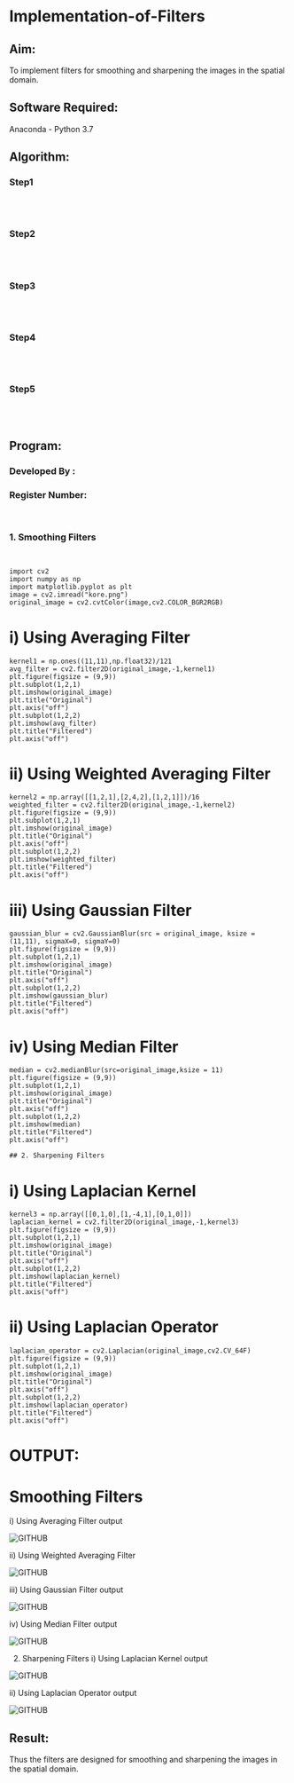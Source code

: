 # Implementation-of-Filters
## Aim:
To implement filters for smoothing and sharpening the images in the spatial domain.

## Software Required:
Anaconda - Python 3.7

## Algorithm:
### Step1
</br>
</br> 

### Step2
</br>
</br> 

### Step3
</br>
</br> 

### Step4
</br>
</br> 

### Step5
</br>
</br> 

## Program:
### Developed By   :
### Register Number:
</br>

### 1. Smoothing Filters

```


import cv2
import numpy as np
import matplotlib.pyplot as plt
image = cv2.imread("kore.png")
original_image = cv2.cvtColor(image,cv2.COLOR_BGR2RGB)

```

# i) Using Averaging Filter

```
kernel1 = np.ones((11,11),np.float32)/121
avg_filter = cv2.filter2D(original_image,-1,kernel1)
plt.figure(figsize = (9,9))
plt.subplot(1,2,1)
plt.imshow(original_image)
plt.title("Original")
plt.axis("off")
plt.subplot(1,2,2)
plt.imshow(avg_filter)
plt.title("Filtered")
plt.axis("off")

```

# ii) Using Weighted Averaging Filter

```
kernel2 = np.array([[1,2,1],[2,4,2],[1,2,1]])/16
weighted_filter = cv2.filter2D(original_image,-1,kernel2)
plt.figure(figsize = (9,9))
plt.subplot(1,2,1)
plt.imshow(original_image)
plt.title("Original")
plt.axis("off")
plt.subplot(1,2,2)
plt.imshow(weighted_filter)
plt.title("Filtered")
plt.axis("off")

```


# iii) Using Gaussian Filter
```
gaussian_blur = cv2.GaussianBlur(src = original_image, ksize = (11,11), sigmaX=0, sigmaY=0)
plt.figure(figsize = (9,9))
plt.subplot(1,2,1)
plt.imshow(original_image)
plt.title("Original")
plt.axis("off")
plt.subplot(1,2,2)
plt.imshow(gaussian_blur)
plt.title("Filtered")
plt.axis("off")

```

# iv) Using Median Filter

```
median = cv2.medianBlur(src=original_image,ksize = 11)
plt.figure(figsize = (9,9))
plt.subplot(1,2,1)
plt.imshow(original_image)
plt.title("Original")
plt.axis("off")
plt.subplot(1,2,2)
plt.imshow(median)
plt.title("Filtered")
plt.axis("off")

```

```
## 2. Sharpening Filters

```
# i) Using Laplacian Kernel
```
kernel3 = np.array([[0,1,0],[1,-4,1],[0,1,0]])
laplacian_kernel = cv2.filter2D(original_image,-1,kernel3)
plt.figure(figsize = (9,9))
plt.subplot(1,2,1)
plt.imshow(original_image)
plt.title("Original")
plt.axis("off")
plt.subplot(1,2,2)
plt.imshow(laplacian_kernel)
plt.title("Filtered")
plt.axis("off")

```



# ii) Using Laplacian Operator

```
laplacian_operator = cv2.Laplacian(original_image,cv2.CV_64F)
plt.figure(figsize = (9,9))
plt.subplot(1,2,1)
plt.imshow(original_image)
plt.title("Original")
plt.axis("off")
plt.subplot(1,2,2)
plt.imshow(laplacian_operator)
plt.title("Filtered")
plt.axis("off")

```

# OUTPUT:
# Smoothing Filters

i) Using Averaging Filter
output

![GITHUB](b.png)

ii) Using Weighted Averaging Filter

![GITHUB](b1.png)

iii) Using Gaussian Filter
output

![GITHUB](b2.png)

iv) Using Median Filter
output

![GITHUB](b3.png)

2. Sharpening Filters
i) Using Laplacian Kernel
output

![GITHUB](b4.png)

ii) Using Laplacian Operator
output

![GITHUB](b5.png)

## Result:
Thus the filters are designed for smoothing and sharpening the images in the spatial domain.
